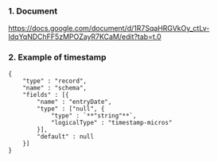 ### 1. Document
https://docs.google.com/document/d/1R7SqaHRGVkOy_ctLv-IdqYqNDChFF5zMPOZayR7KCaM/edit?tab=t.0

### 2. Example of timestamp
```
{
    "type" : "record",
    "name" : "schema",
    "fields" : [{
        "name" : "entryDate",
        "type" : ["null", {
            "type" : `**"string"**`,
            "logicalType" : "timestamp-micros"
        }],
        "default" : null
    }]
}
```
